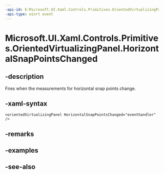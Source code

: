 ```yaml
---
-api-id: E:Microsoft.UI.Xaml.Controls.Primitives.OrientedVirtualizingPanel.HorizontalSnapPointsChanged
-api-type: winrt event
---
```


<!-- Event syntax
public event Windows.Foundation.EventHandler HorizontalSnapPointsChanged<object>
-->

# Microsoft.UI.Xaml.Controls.Primitives.OrientedVirtualizingPanel.HorizontalSnapPointsChanged

## -description
Fires when the measurements for horizontal snap points change.

## -xaml-syntax
```xaml
<orientedVirtualizingPanel HorizontalSnapPointsChanged="eventhandler" />
```


## -remarks

## -examples

## -see-also

